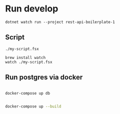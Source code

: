 

# Run develop

```
dotnet watch run --project rest-api-boilerplate-1

```

## Script

```
./my-script.fsx
```

```
brew install watch
watch ./my-script.fsx
```

## Run postgres via docker

```sh

docker-compose up db

```

```sh

docker-compose up --build

```